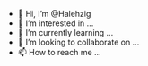 - 👋 Hi, I’m @Halehzig
- 👀 I’m interested in ...
- 🌱 I’m currently learning ...
- 💞️ I’m looking to collaborate on ...
- 📫 How to reach me ...

<!---
Halehzig/Halehzig is a ✨ special ✨ repository because its `README.md` (this file) appears on your GitHub profile.
You can click the Preview link to take a look at your changes.
--->
